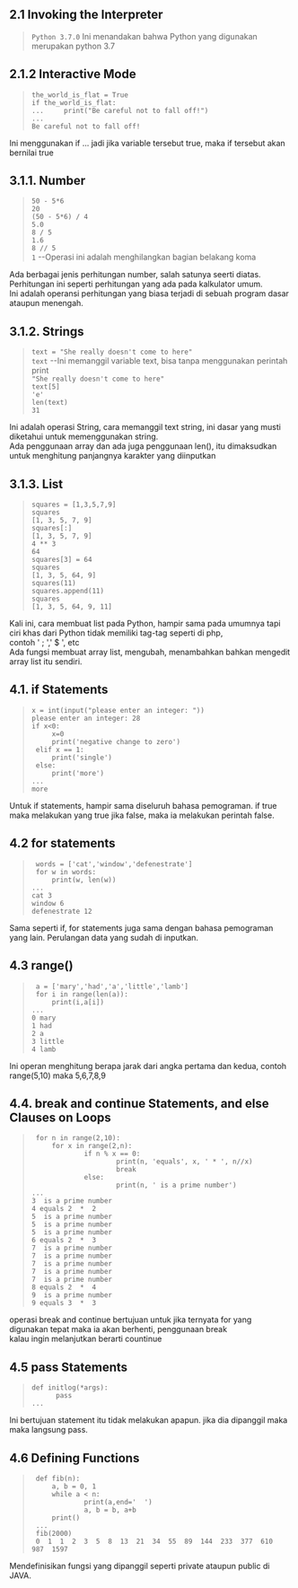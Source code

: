 ## 2.1 Invoking the Interpreter
> `Python 3.7.0`
Ini menandakan bahwa Python yang digunakan merupakan python 3.7

## 2.1.2 Interactive Mode 
> `the_world_is_flat = True`<br>
`if the_world_is_flat:`<br>
`...     print("Be careful not to fall off!")`<br>
`... `<br>
`Be careful not to fall off!`

Ini menggunakan if ... jadi jika variable tersebut true, maka if tersebut akan bernilai true

## 3.1.1. Number
> `50 - 5*6`<br>
`20`<br>
`(50 - 5*6) / 4`<br>
`5.0`<br>
`8 / 5`<br>
`1.6`<br>
`8 // 5`<br>
`1` --Operasi ini adalah menghilangkan bagian belakang koma<br>

Ada berbagai jenis perhitungan number, salah satunya seerti diatas. <br>
Perhitungan ini seperti perhitungan yang ada pada kalkulator umum. <br>
Ini adalah operansi perhitungan yang biasa terjadi di sebuah program dasar ataupun menengah.

## 3.1.2. Strings
> `text = "She really doesn't come to here"`<br>
`text` --Ini memanggil variable text, bisa tanpa menggunakan perintah print<br>
`"She really doesn't come to here"`<br>
`text[5]`<br>
`'e'`<br>
`len(text)`<br>
`31`<br>

Ini adalah operasi String, cara memanggil text string, ini dasar yang musti diketahui untuk memenggunakan string.<br> 
Ada penggunaan array dan ada juga penggunaan len(), itu dimaksudkan untuk menghitung panjangnya karakter yang diinputkan<br>

## 3.1.3. List
> `squares = [1,3,5,7,9]`<br>
`squares`<br>
`[1, 3, 5, 7, 9]`<br>
`squares[:]`<br>
`[1, 3, 5, 7, 9]`<br>
`4 ** 3`<br>
`64`<br>
`squares[3] = 64`<br>
`squares`<br>
`[1, 3, 5, 64, 9]`<br>
`squares(11)`<br>
`squares.append(11)`<br>
`squares`<br>
`[1, 3, 5, 64, 9, 11]`<br>

Kali ini, cara membuat list pada Python, hampir sama pada umumnya tapi ciri khas dari Python tidak memiliki tag-tag seperti di php, <br>
contoh ' ; ',' $ ', etc<br>
Ada fungsi membuat array list, mengubah, menambahkan bahkan mengedit array list itu sendiri. <br>

## 4.1. if Statements
>`x = int(input("please enter an integer: "))`<br>
`please enter an integer: 28`<br>
`if x<0:`<br>
`     x=0`<br>
`     print('negative change to zero')`<br>
` elif x == 1:`<br>
`     print('single')`<br>
` else:`<br>
`     print('more')`<br>
`...`<br>
`more`<br>

Untuk if statements, hampir sama diseluruh bahasa pemograman. if true maka melakukan yang true jika false, maka ia melakukan perintah false.<br>

## 4.2 for statements
>` words = ['cat','window','defenestrate']`<br>
` for w in words:`<br>
`     print(w, len(w))`<br>
`...`<br>
`cat 3`<br>
`window 6`<br>
`defenestrate 12`<br>

Sama seperti if, for statements juga sama dengan bahasa pemograman yang lain. Perulangan data yang sudah di inputkan.<br>

## 4.3 range()
>` a = ['mary','had','a','little','lamb']`<br>
` for i in range(len(a)):`<br>
`     print(i,a[i])`<br>
`...`<br>
`0 mary`<br>
`1 had`<br>
`2 a`<br>
`3 little`<br>
`4 lamb`<br>

Ini operan menghitung berapa jarak dari angka pertama dan kedua, contoh range(5,10) maka 5,6,7,8,9<br>

## 4.4. break and continue Statements, and else Clauses on Loops
>` for n in range(2,10):`<br>
`     for x in range(2,n):`<br>
`             if n % x == 0:`<br>
`                     print(n, 'equals', x, ' * ', n//x)`<br>
`                     break`<br>
`             else:`<br>
`                     print(n, ' is a prime number')`<br>
`...`<br>
`3  is a prime number`<br>
`4 equals 2  *  2`<br>
`5  is a prime number`<br>
`5  is a prime number`<br>
`5  is a prime number`<br>
`6 equals 2  *  3`<br>
`7  is a prime number`<br>
`7  is a prime number`<br>
`7  is a prime number`<br>
`7  is a prime number`<br>
`7  is a prime number`<br>
`8 equals 2  *  4`<br>
`9  is a prime number`<br>
`9 equals 3  *  3`<br>

operasi break and continue bertujuan untuk jika ternyata for yang digunakan tepat maka ia akan berhenti, penggunaan break <br>
kalau ingin melanjutkan berarti countinue <br>

## 4.5 pass Statements
>`def initlog(*args):`<br>
`      pass`<br>
`...`<br>

Ini bertujuan statement itu tidak melakukan apapun. jika dia dipanggil maka maka langsung pass.<br>

## 4.6 Defining Functions
>` def fib(n):`<br>
`     a, b = 0, 1`<br>
`     while a < n:`<br>
`             print(a,end='  ')`<br>
`             a, b = b, a+b`<br>
`     print()`<br>
` ...`<br>
` fib(2000)`<br>
` 0  1  1  2  3  5  8  13  21  34  55  89  144  233  377  610  987  1597`<br>

Mendefinisikan fungsi yang dipanggil seperti private ataupun public di JAVA.<br>

